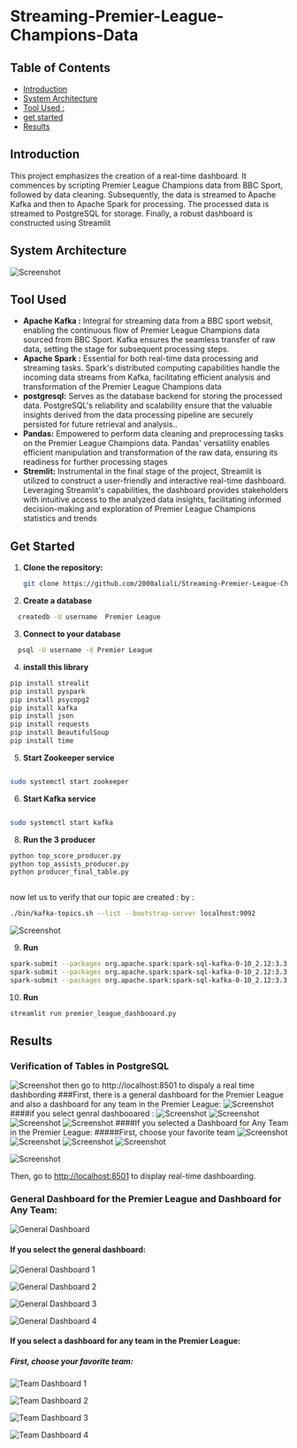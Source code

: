 # Streaming-Premier-League-Champions-Data



<!-- TABLE OF CONTENTS -->
## Table of Contents
- [Introduction](#introduction)
- [System Architecture](#SystemArchitecture)
- [Tool Used :](#ToolUsed )
- [get started](#getstarted)
- [Results](#license)
<!-- END OF TABLE OF CONTENTS -->




<a name="introduction"></a>
## Introduction
This project emphasizes the creation of a real-time dashboard. It commences by scripting Premier League Champions data from BBC Sport, followed by data cleaning. Subsequently, the data is streamed to Apache Kafka and then to Apache Spark for processing. The processed data is streamed to PostgreSQL for storage. Finally, a robust dashboard is constructed using Streamlit
<a name="SystemArchitecture"></a>
## System Architecture
![Screenshot](https://github.com/2000aliali/Streaming-Premier-League-Champions-Data/blob/main/Images/System%20Architecture.png)



<a name="ToolUsed "></a>
## Tool Used




- **Apache Kafka :** Integral for streaming data from a BBC sport websit, enabling the continuous flow of Premier League Champions data sourced from BBC Sport. Kafka ensures the seamless transfer of raw data, setting the stage for subsequent processing steps.
- **Apache Spark :** Essential for both real-time data processing and streaming tasks. Spark's distributed computing capabilities handle the incoming data streams from Kafka, facilitating efficient analysis and transformation of the Premier League Champions data
- **postgresql:** Serves as the database backend for storing the processed data. PostgreSQL's reliability and scalability ensure that the valuable insights derived from the data processing pipeline are securely persisted for future retrieval and analysis..
- **Pandas:** Empowered to perform data cleaning and preprocessing tasks on the Premier League Champions data. Pandas' versatility enables efficient manipulation and transformation of the raw data, ensuring its readiness for further processing stages
- **Stremlit:** Instrumental in the final stage of the project, Streamlit is utilized to construct a user-friendly and interactive real-time dashboard. Leveraging Streamlit's capabilities, the dashboard provides stakeholders with intuitive access to the analyzed data insights, facilitating informed decision-making and exploration of Premier League Champions statistics and trends

<a name="getstarted"></a>


## Get Started
1. **Clone the repository:**
   ```sh
   git clone https://github.com/2000aliali/Streaming-Premier-League-Champions-Data.git
2. **Create a database**
 ```sh
   createdb -U username  Premier League

```
3. **Connect to your database**
 ```sh
   psql -U username -d Premier League
 ```
4. **install this library**
 ```sh
pip install strealit
pip install pyspark
pip install psycopg2
pip install kafka
pip install json
pip install requests
pip install BeautifulSoup
pip install time

 ```
5. **Start Zookeeper service**
 ```sh

sudo systemctl start zookeeper
```
6. **Start Kafka service**
 ```sh

sudo systemctl start kafka
```


8. **Run the 3 producer**
 ```sh
python top_score_producer.py
python top_assists_producer.py
python producer_final_table.py 
  
 ```


now let us to verify that our topic are created :
 by  :
 ```sh
 ./bin/kafka-topics.sh --list --bootstrap-server localhost:9092
 ```
![Screenshot](https://github.com/2000aliali/Streaming-Premier-League-Champions-Data/blob/main/Images/Capture%20d'%C3%A9cran%202024-03-24%20005641.png)

 9. **Run**
 ```sh
 spark-submit --packages org.apache.spark:spark-sql-kafka-0-10_2.12:3.3.0 --jars postgresql-driver.jar  top_score_cansumer.py
spark-submit --packages org.apache.spark:spark-sql-kafka-0-10_2.12:3.3.0 --jars postgresql-driver.jar  top_score_producer.py
spark-submit --packages org.apache.spark:spark-sql-kafka-0-10_2.12:3.3.0 --jars postgresql-driver.jar  cansumer_final_table.py 
 ```
 10. **Run**
 ```sh
streamlit run premier_league_dashbooard.py
 ```

<a name="license"></a>
## Results
### Verification of Tables in PostgreSQL


![Screenshot](https://github.com/2000aliali/Streaming-Premier-League-Champions-Data/blob/main/Images/Capture%20d'%C3%A9cran%202024-03-24%20012006.png)
 then go to http://localhost:8501 to dispaly a real time dashbording
###First, there is a general dashboard for the Premier League and also a dashboard for any team in the Premier League:
  ![Screenshot](https://github.com/2000aliali/Streaming-Premier-League-Champions-Data/blob/main/Images/first.png)
  ####if you select genral dashbooared : 
    ![Screenshot](https://github.com/2000aliali/Streaming-Premier-League-Champions-Data/blob/main/Images/img1.png)
    ![Screenshot](https://github.com/2000aliali/Streaming-Premier-League-Champions-Data/blob/main/Images/img2.png)
    ![Screenshot](https://github.com/2000aliali/Streaming-Premier-League-Champions-Data/blob/main/Images/img3.png)
    ![Screenshot](https://github.com/2000aliali/Streaming-Premier-League-Champions-Data/blob/main/Images/img4.png)
  ####If you selected a Dashboard for Any Team in the Premier League:
  #####First, choose your favorite team
    ![Screenshot](https://github.com/2000aliali/Streaming-Premier-League-Champions-Data/blob/main/Images/timg1.png)
    ![Screenshot](https://github.com/2000aliali/Streaming-Premier-League-Champions-Data/blob/main/Images/timg2.png)
    ![Screenshot](https://github.com/2000aliali/Streaming-Premier-League-Champions-Data/blob/main/Images/timg3.png)
     ![Screenshot](https://github.com/2000aliali/Streaming-Premier-League-Champions-Data/blob/main/Images/timg4.png)





![Screenshot](https://github.com/2000aliali/Streaming-Premier-League-Champions-Data/blob/main/Images/Capture%20d'%C3%A9cran%202024-03-24%20012006.png)

Then, go to [http://localhost:8501](http://localhost:8501) to display real-time dashboarding.

### General Dashboard for the Premier League and Dashboard for Any Team:

![General Dashboard](https://github.com/2000aliali/Streaming-Premier-League-Champions-Data/blob/main/Images/first.png)

#### If you select the general dashboard:

![General Dashboard 1](https://github.com/2000aliali/Streaming-Premier-League-Champions-Data/blob/main/Images/img1.png)

![General Dashboard 2](https://github.com/2000aliali/Streaming-Premier-League-Champions-Data/blob/main/Images/img2.png)

![General Dashboard 3](https://github.com/2000aliali/Streaming-Premier-League-Champions-Data/blob/main/Images/img3.png)

![General Dashboard 4](https://github.com/2000aliali/Streaming-Premier-League-Champions-Data/blob/main/Images/img4.png)

#### If you select a dashboard for any team in the Premier League:

##### First, choose your favorite team:

![Team Dashboard 1](https://github.com/2000aliali/Streaming-Premier-League-Champions-Data/blob/main/Images/timg1.png)

![Team Dashboard 2](https://github.com/2000aliali/Streaming-Premier-League-Champions-Data/blob/main/Images/timg2.png)

![Team Dashboard 3](https://github.com/2000aliali/Streaming-Premier-League-Champions-Data/blob/main/Images/timg3.png)

![Team Dashboard 4](https://github.com/2000aliali/Streaming-Premier-League-Champions-Data/blob/main/Images/timg4.png)


 





